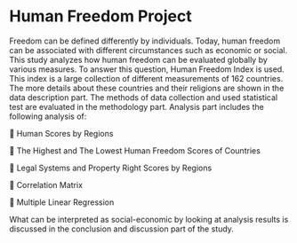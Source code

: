 # Human Freedom Project
Freedom can be defined differently by individuals. Today, human freedom can be associated with different circumstances such as economic or social. This study analyzes how human freedom can be evaluated globally by various measures. To answer this question, Human Freedom Index is used. This index is a large collection of different measurements of 162 countries. The more details about these countries and their religions are shown in the data description part. The methods of data collection and used statistical test are evaluated in the methodology part. Analysis part includes the following analysis of:

 Human Scores by Regions

 The Highest and The Lowest Human Freedom Scores of Countries

 Legal Systems and Property Right Scores by Regions

 Correlation Matrix

 Multiple Linear Regression

What can be interpreted as social-economic by looking at analysis results is discussed in the conclusion and discussion part of the study.
